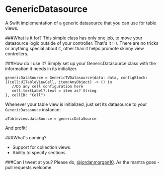 # GenericDatasource
A Swift implementation of a generic datasource that you can use for table views.

###What is it for?
This simple class has only one job, to move your datasource logic outside of your controller. That's it :-). There are no tricks or anything special about it, other than it helps promote skinny view controllers.

###How do I use it?
Simply set up your GenericDatasource class with the information it needs in its initializer.

    genericDataSource = GenericTVDatasource(data: data, configBlock: {(cell:UITableViewCell, item:AnyObject) -> () in
       //Do any cell configuration here
       cell.textLabel?.text = item as? String
    }, cellID: "Cell")

Whenever your table view is initialized, just set its datasource to your `GenericDatasouce` instance:

    aTableview.dataSource = genericDataSource

And profit!

###What's coming?
  - Support for collection views.
  - Ability to specify sections.

###Can I tweet at you?
Please do, [@jordanmorgan10](https://twitter.com/jordanmorgan10). As the mantra goes - pull requests welcome.
